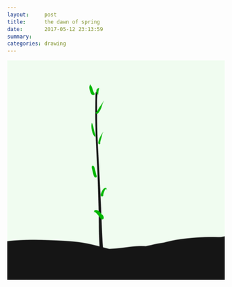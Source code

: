 ```yaml
---
layout:     post
title:      the dawn of spring
date:       2017-05-12 23:13:59
summary:    
categories: drawing
---
```

![the dawn of spring](/images/diary/the-dawn-of-spring.png ".")
